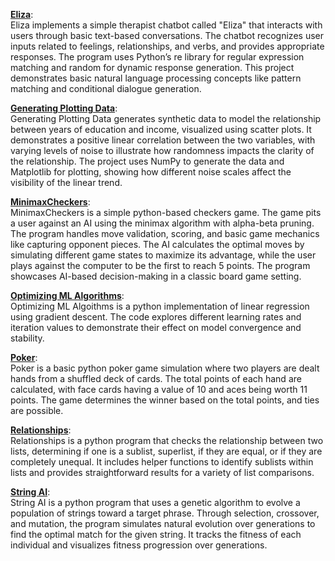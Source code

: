 <ins>**Eliza**</ins>: <br>
Eliza implements a simple therapist chatbot called "Eliza" that interacts with users through basic text-based conversations. The chatbot recognizes user inputs related to feelings, relationships, and verbs, and provides appropriate responses. The program uses Python’s re library for regular expression matching and random for dynamic response generation. This project demonstrates basic natural language processing concepts like pattern matching and conditional dialogue generation.

<ins>**Generating Plotting Data**</ins>: <br>
Generating Plotting Data generates synthetic data to model the relationship between years of education and income, visualized using scatter plots. It demonstrates a positive linear correlation between the two variables, with varying levels of noise to illustrate how randomness impacts the clarity of the relationship. The project uses NumPy to generate the data and Matplotlib for plotting, showing how different noise scales affect the visibility of the linear trend.

<ins>**MinimaxCheckers**</ins>: <br>
MinimaxCheckers is a simple python-based checkers game. The game pits a user against an AI using the minimax algorithm with alpha-beta pruning. The program handles move validation, scoring, and basic game mechanics like capturing opponent pieces. The AI calculates the optimal moves by simulating different game states to maximize its advantage, while the user plays against the computer to be the first to reach 5 points. The program showcases AI-based decision-making in a classic board game setting.

<ins>**Optimizing ML Algorithms**</ins>: <br>
Optimizing ML Algoithms is a python implementation of linear regression using gradient descent. The code explores different learning rates and iteration values to demonstrate their effect on model convergence and stability.

<ins>**Poker**</ins>: <br>
Poker is a basic python poker game simulation where two players are dealt hands from a shuffled deck of cards. The total points of each hand are calculated, with face cards having a value of 10 and aces being worth 11 points. The game determines the winner based on the total points, and ties are possible.

<ins>**Relationships**</ins>: <br>
Relationships is a python program that checks the relationship between two lists, determining if one is a sublist, superlist, if they are equal, or if they are completely unequal. It includes helper functions to identify sublists within lists and provides straightforward results for a variety of list comparisons.

<ins>**String AI**</ins>: <br>
String AI is a python program that uses a genetic algorithm to evolve a population of strings toward a target phrase. Through selection, crossover, and mutation, the program simulates natural evolution over generations to find the optimal match for the given string. It tracks the fitness of each individual and visualizes fitness progression over generations.
